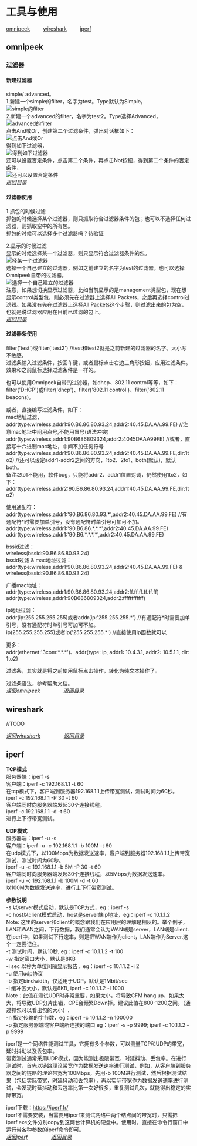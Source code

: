 # 工具与使用
[omnipeek](#omnipeek)  &emsp;&emsp;  [wireshark](#wireshark)  &emsp;&emsp;  [iperf](#iperf)  


## omnipeek
### 过滤器  
#### 新建过滤器  
simple/ advanced。  
1.新建一个simple的filter，名字为test。Type默认为Simple，  
![simple的filter](https://github.com/gaheadus/daily_use/blob/master/Resources/%E6%96%B0%E5%BB%BA%E4%B8%80%E4%B8%AAsimple%E7%9A%84filter.png)  
2.新建一个advanced的filter，名字为test2。Type选择Advanced，  
![advanced的filter](https://github.com/gaheadus/daily_use/blob/master/Resources/%E6%96%B0%E5%BB%BA%E4%B8%80%E4%B8%AAadvanced%E7%9A%84filter.png)  
点击And或Or，创建第二个过滤条件，弹出对话框如下：  
![点击And或Or](https://github.com/gaheadus/daily_use/blob/master/Resources/%E7%82%B9%E5%87%BBAnd%E6%88%96Or.png)  
得到如下过滤器，  
![得到如下过滤器](https://github.com/gaheadus/daily_use/blob/master/Resources/%E5%BE%97%E5%88%B0%E5%A6%82%E4%B8%8B%E8%BF%87%E6%BB%A4%E5%99%A8.png)  
还可以设置否定条件，点击第二个条件，再点击Not按钮，得到第二个条件的否定条件，  
![还可以设置否定条件](https://github.com/gaheadus/daily_use/blob/master/Resources/%E8%BF%98%E5%8F%AF%E4%BB%A5%E8%AE%BE%E7%BD%AE%E5%90%A6%E5%AE%9A%E6%9D%A1%E4%BB%B6.png)  
[*返回目录*](#工具与使用)  

#### 过滤器使用  
1.抓包的时候过滤  
抓包的时候选择某个过滤器，则只抓取符合过滤器条件的包；也可以不选择任何过滤器，则抓取空中的所有包。  
抓包的时候可以选择多个过滤器吗？待验证  

2.显示的时候过滤  
显示的时候选择某一个过滤器，则只显示符合过滤器条件的包。  
![择某一个过滤器](https://github.com/gaheadus/daily_use/blob/master/Resources/%E6%98%BE%E7%A4%BA%E7%9A%84%E6%97%B6%E5%80%99%E9%80%89%E6%8B%A9%E6%9F%90%E4%B8%80%E4%B8%AA%E8%BF%87%E6%BB%A4%E5%99%A8.png)  
选择一个自己建立的过滤器，例如之前建立的名字为test的过滤器。也可以选择Omnipeek自带的过滤器。  
![选择一个自己建立的过滤器](https://github.com/gaheadus/daily_use/blob/master/Resources/%E9%80%89%E6%8B%A9%E4%B8%80%E4%B8%AA%E8%87%AA%E5%B7%B1%E5%BB%BA%E7%AB%8B%E7%9A%84%E8%BF%87%E6%BB%A4%E5%99%A8.png)  
注意，如果想切换显示过滤器，比如当前显示的是management类型包，现在想显示control类型包，则必须先在过滤器上选择All Packets，之后再选择control过滤器。如果没有先在过滤器上选择All Packets这个步骤，则过滤出来的包为空，也就是说过滤器应用在目前已过滤的包上。  
[*返回目录*](#工具与使用)  

#### 过滤器条使用  
filter('test')或filter('test2') //test和test2就是之前新建的过滤器的名字。大小写不敏感。  
过滤条输入过滤条件，按回车键，或者鼠标点击右边三角形按钮，应用过滤条件。效果和之前鼠标选择过滤条件是一样的。  

也可以使用Omnipeek自带的过滤器，如dhcp、802.11 control等等，如下：  
filter('DHCP')或filter('dhcp')、filter('802.11 control')、filter('802.11 beacons)。  

或者，直接编写过滤条件，如下：  
mac地址过滤，  
addr(type:wireless,addr1:90.B6.86.80.93.24,addr2:40.45.DA.AA.99.FE) //注意mac地址中间用点号,不能用冒号(语法冲突)  
addr(type:wireless,addr1:90B686809324,addr2:4045DAAA99FE) //或者，直接写十六进制mac地址，中间不加任何符号  
addr(type:wireless,addr1:90.B6.86.80.93.24,addr2:40.45.DA.AA.99.FE,dir:1to2) //还可以设定addr1-addr2之间的方向，1to2、2to1、both(默认)，默认both。  
备注:2to1不能用，软件bug，只能将addr2、addr1位置对调，仍然使用1to2，如下：  
addr(type:wireless,addr2:90.B6.86.80.93.24,addr1:40.45.DA.AA.99.FE,dir:1to2)  

使用通配符：  
addr(type:wireless,addr1:'90.B6.86.80.93.\*',addr2:40.45.DA.AA.99.FE) //有通配符\*时需要加单引号，没有通配符时单引号可加可不加。  
addr(type:wireless,addr1:'90.B6.86.\*.\*.\*',addr2:40.45.DA.AA.99.FE)  
addr(type:wireless,addr1:'90.B6.\*.\*.\*.\*',addr2:40.45.DA.AA.99.FE)  

bssid过滤：  
wireless(bssid:90.B6.86.80.93.24)  
bssid过滤 & mac地址过滤：  
addr(type:wireless,addr1:90.B6.86.80.93.24,addr2:40.45.DA.AA.99.FE) & wireless(bssid:90.B6.86.80.93.24)  

广播mac地址：  
addr(type:wireless,addr1:90.B6.86.80.93.24,addr2:ff.ff.ff.ff.ff.ff)   
addr(type:wireless,addr1:90B686809324,addr2:ffffffffffff)   

ip地址过滤：  
addr(ip:255.255.255.255)或者addr(ip:'255.255.255.\*') //有通配符\*时需要加单引号，没有通配符时单引号可加可不加。  
ip(255.255.255.255)或者ip('255.255.255.\*') //直接使用ip函数就可以  

更多：  
addr(ethernet:'3com:\*.\*.\*')、addr(type: ip, addr1: 10.4.3.1, addr2: 10.5.1.1, dir: 1to2)  

过滤条，其实就是将之前使用鼠标点击操作，转化为纯文本操作了。  

过滤条语法，参考帮助文档。  
[*返回omnipeek*](#omnipeek)  &emsp;&emsp;&emsp;&emsp;  [*返回目录*](#工具与使用)  



## wireshark
//TODO  

[*返回wireshark*](#wireshark) &emsp;&emsp;&emsp;&emsp;  [*返回目录*](#工具与使用)  



## iperf
**TCP模式**  
服务器端：iperf -s  
客户端：iperf -c 192.168.1.1 -t 60  
在tcp模式下，客户端到服务器192.168.1.1上传带宽测试，测试时间为60秒。  
iperf -c 192.168.1.1 -P 30 -t 60  
客户端同时向服务器端发起30个连接线程。  
iperf -c 192.168.1.1 -d -t 60  
进行上下行带宽测试。

**UDP模式**  
服务器端：iperf -u -s  
客户端：iperf -u -c 192.168.1.1 -b 100M -t 60  
在udp模式下，以100Mbps为数据发送速率，客户端到服务器192.168.1.1上传带宽测试，测试时间为60秒。  
iperf -u -c 192.168.1.1 -b 5M -P 30 -t 60  
客户端同时向服务器端发起30个连接线程，以5Mbps为数据发送速率。  
iperf -u -c 192.168.1.1 -b 100M -d -t 60  
以100M为数据发送速率，进行上下行带宽测试。

**参数说明**  
  -s 以server模式启动，默认是TCP方式，eg：iperf -s  
  -c host以client模式启动，host是server端ip地址，eg：iperf -c 10.1.1.2   
Note: 这里的server和client的概念跟我们在应用层的理解是相反的。举个例子，LAN和WAN之间，下行数据，我们通常会认为WAN端是server，LAN端是client. 在iperf中，如果测试下行速率，则是把WAN端作为client，LAN端作为Server.这个一定要记住。  
  -t 测试时间，默认10秒, eg：iperf -c 10.1.1.2 -t 100  
  -w 指定窗口大小，默认是8KB  
  -i sec 以秒为单位间隔显示报告，eg：iperf -c 10.1.1.2 -i 2  
  -u 使用udp协议  
  -b 指定bindwidth，仅适用于UDP，默认是1Mbit/sec  
  -l 缓冲区大小，默认是8KB, iperf -c 10.1.1.2 -l 1000  
Note：此值在测试UDP时非常重要，如果太小，将导致CFM hang up，如果太大，将导致UDP分片出错，CPE会频繁Down掉。建议此值在800-1200之间。（通过抓包可以看出包的大小）.   
  -n 指定传输的字节数，eg：iperf -c 10.1.1.2 -n 100000  
  -p 指定服务器端或客户端所连接的端口 eg：iperf -s -p 9999;  iperf -c 10.1.1.2 -p 9999  

iperf是一个网络性能测试工具，它拥有多个参数，可以测量TCP和UDP的带宽，延时抖动以及丢包率。  
带宽测试通常采用UDP模式，因为能测出极限带宽、时延抖动、丢包率。在进行测试时，首先以链路理论带宽作为数据发送速率进行测试，例如，从客户端到服务器之间的链路的理论带宽为100Mbps，先用-b 100M进行测试，然后根据测试结果（包括实际带宽，时延抖动和丢包率），再以实际带宽作为数据发送速率进行测试，会发现时延抖动和丢包率比第一次好很多，重复测试几次，就能得出稳定的实际带宽。  

iperf下载：https://iperf.fr/  
iperf不需要安装，当需要用iperf来测试网络中两个结点间的带宽时，只需把iperf.exe文件分别copy到这两台计算机的硬盘中。使用时，直接在命令行窗口中运行带各种参数的iperf命令即可。  
[*返回iperf*](#iperf)  &emsp;&emsp;&emsp;&emsp;  [*返回目录*](#工具与使用)






